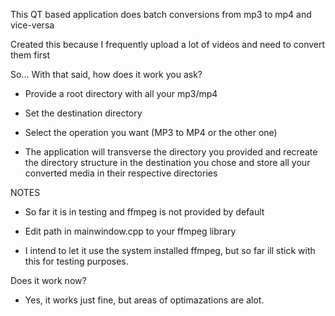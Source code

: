 This QT based application does batch conversions from mp3 to mp4 and vice-versa

Created this because I frequently upload a lot of videos and need to convert them first

So... With that said, how does it work you ask?

- Provide a root directory with all your mp3/mp4

- Set the destination directory

- Select the operation you want (MP3 to MP4 or the other one)

- The application will transverse the directory you provided and recreate
the directory structure in the destination you chose and store all your converted media
in their respective directories

NOTES
- So far it is in testing and ffmpeg is not provided by default
- Edit path in mainwindow.cpp to your ffmpeg library

- I intend to let it use the system installed ffmpeg, but so far ill stick with this for
testing purposes.

Does it work now?
- Yes, it works just fine, but areas of optimazations are alot.
